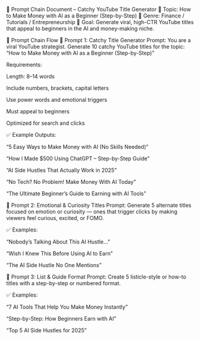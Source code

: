 📄 Prompt Chain Document – Catchy YouTube Title Generator
🧠 Topic: How to Make Money with AI as a Beginner (Step-by-Step)
🎥 Genre: Finance / Tutorials / Entrepreneurship
🎯 Goal: Generate viral, high-CTR YouTube titles that appeal to beginners in the AI and money-making niche.

🔗 Prompt Chain Flow
🔹 Prompt 1: Catchy Title Generator
Prompt:
You are a viral YouTube strategist. Generate 10 catchy YouTube titles for the topic:
“How to Make Money with AI as a Beginner (Step-by-Step)”

Requirements:

Length: 8–14 words

Include numbers, brackets, capital letters

Use power words and emotional triggers

Must appeal to beginners

Optimized for search and clicks

✅ Example Outputs:

“5 Easy Ways to Make Money with AI (No Skills Needed)”

“How I Made $500 Using ChatGPT – Step-by-Step Guide”

“AI Side Hustles That Actually Work in 2025”

“No Tech? No Problem! Make Money With AI Today”

“The Ultimate Beginner’s Guide to Earning with AI Tools”

🔹 Prompt 2: Emotional & Curiosity Titles
Prompt:
Generate 5 alternate titles focused on emotion or curiosity — ones that trigger clicks by making viewers feel curious, excited, or FOMO.

✅ Examples:

“Nobody’s Talking About This AI Hustle…”

“Wish I Knew This Before Using AI to Earn”

“The AI Side Hustle No One Mentions”

🔹 Prompt 3: List & Guide Format
Prompt:
Create 5 listicle-style or how-to titles with a step-by-step or numbered format.

✅ Examples:

“7 AI Tools That Help You Make Money Instantly”

“Step-by-Step: How Beginners Earn with AI”

“Top 5 AI Side Hustles for 2025”
